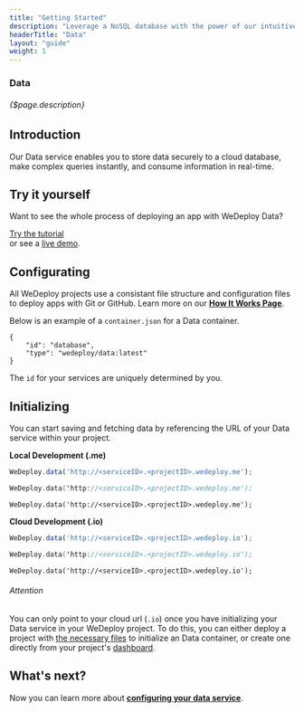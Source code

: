 ```yaml
---
title: "Getting Started"
description: "Leverage a NoSQL database with the power of our intuitive API."
headerTitle: "Data"
layout: "guide"
weight: 1
---
```


### Data

###### {$page.description}

<article id="1">

## Introduction

Our Data service enables you to store data securely to a cloud database, make complex queries instantly, and consume information in real-time.

</article>

<article id="2">

## Try it yourself

Want to see the whole process of deploying an app with WeDeploy Data?

<div class="guide-btn-cta">
	<a class="btn btn-accent btn-sm" href="/tutorials/data-web" target="_blank" data-senna-off>
		<span class="icon-16-external"></span>Try the tutorial
	</a>
</div>

<div class="guide-aux-cta">
	or see a <a href="http://boilerplate-data.wedeploy.io" target="_blank" data-senna-off>live demo</a>.
</div>

</article>

<article id="3">

## Configurating

<aside>

All WeDeploy projects use a consistant file structure and configuration files to deploy apps with Git or GitHub. Learn more on our <strong><a href="/docs/intro/how-it-works.html">How It Works Page</a></strong>.

</aside>

Below is an example of a `container.json` for a Data container.

```application/json
{
	"id": "database",
	"type": "wedeploy/data:latest"
}
```

The `id` for your services are uniquely determined by you.

</article>

<article id="4">

## Initializing

You can start saving and fetching data by referencing the URL of your Data service within your project.

**Local Development (.me)**

```javascript
WeDeploy.data('http://<serviceID>.<projectID>.wedeploy.me');
```
```swift
WeDeploy.data('http://<serviceID>.<projectID>.wedeploy.me');
```
```text/x-java
WeDeploy.data('http://<serviceID>.<projectID>.wedeploy.me');
```

**Cloud Development (.io)**

```javascript
WeDeploy.data('http://<serviceID>.<projectID>.wedeploy.io');
```
```swift
WeDeploy.data('http://<serviceID>.<projectID>.wedeploy.io');
```
```text/x-java
WeDeploy.data('http://<serviceID>.<projectID>.wedeploy.io');
```

<aside>

###### <span class="icon-16-alert"></span> Attention

You can only point to your cloud url (`.io`) once you have initializing your Data service in your WeDeploy project. To do this, you can either deploy a project with <a href="/docs/intro/how-it-works.html">the necessary files</a> to initialize an Data container, or create one directly from your project's <a href="http://dashboard.wedeploy.com">dashboard</a>.

</aside>

</article>

## What's next?

Now you can learn more about **[configuring your data service](/docs/data/configuring-data.html)**.
